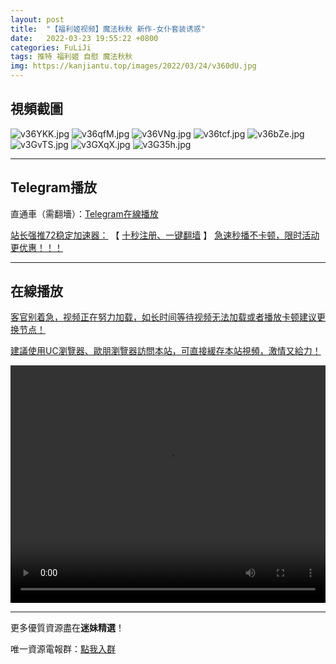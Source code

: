 ```yaml
---
layout: post
title:  "【福利姬视频】魔法秋秋 新作-女仆套装诱惑"
date:   2022-03-23 19:55:22 +0800
categories: FuLiJi
tags: 推特 福利姬 自慰 魔法秋秋
img: https://kanjiantu.top/images/2022/03/24/v360dU.jpg
---
```



## 視頻截圖

![v36YKK.jpg](https://kanjiantu.top/images/2022/03/24/v36YKK.jpg)
![v36qfM.jpg](https://kanjiantu.top/images/2022/03/24/v36qfM.jpg)
![v36VNg.jpg](https://kanjiantu.top/images/2022/03/24/v36VNg.jpg)
![v36tcf.jpg](https://kanjiantu.top/images/2022/03/24/v36tcf.jpg)
![v36bZe.jpg](https://kanjiantu.top/images/2022/03/24/v36bZe.jpg)
![v3GvTS.jpg](https://kanjiantu.top/images/2022/03/24/v3GvTS.jpg)
![v3GXqX.jpg](https://kanjiantu.top/images/2022/03/24/v3GXqX.jpg)
![v3G35h.jpg](https://kanjiantu.top/images/2022/03/24/v3G35h.jpg)

* * *
## Telegram播放

直通車（需翻墻）：[Telegram在線播放](https://t.me/mimeijingxuan/128)

<u>站长强推72稳定加速器：</u> 【 [十秒注册、一键翻墙](https://www.mimei.blog/skip/vpn.html) 】
<u>  急速秒播不卡顿，限时活动更优惠！！！</u>
* * *
## 在線播放
<u>客官别着急，视频正在努力加载，如长时间等待视频无法加载或者播放卡顿建议更换节点！</u>

<u>建議使用UC瀏覽器、歐朋瀏覽器訪問本站，可直接緩存本站視頻，激情又給力！</u>
<center><video src="https://cdn.publer.io/uploads/videos/6245f2eedb279732fb55ba80/fc52b1f8db15337af400591be8707213.mp4" width="100%" height="380px" controls="controls"></video></center>


* * *
更多優質資源盡在**迷妹精選**！

唯一資源電報群：[點我入群](https://t.me/mimeijingxuan)


